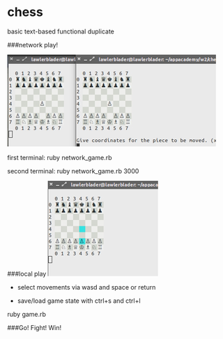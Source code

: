 # chess
basic text-based functional duplicate

###network play!

![network play preview](./network_play.jpg)

first terminal:
ruby network_game.rb

second terminal:
ruby network_game.rb 3000

###local play
![single play preview](./single_play.jpg)

- select movements via wasd and space or return

- save/load game state with ctrl+s and ctrl+l

ruby game.rb

###Go! Fight! Win!
